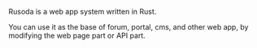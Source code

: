 
Rusoda is a web app system written in Rust.

You can use it as the base of forum, portal, cms, and other web app, by modifying the web page part or API part.

